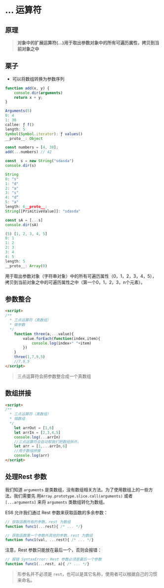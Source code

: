 # ... 运算符

## 原理

> **对象中的扩展运算符(...)用于取出参数对象中的所有可遍历属性，拷贝到当前对象之中**

## 栗子

- 可以将数组转换为参数序列

```javascript
function add(x, y) {
    console.dir(arguments)
  	return x + y;
}

Arguments(5)
0: 4
1: 38
callee: ƒ f()
length: 5
Symbol(Symbol.iterator): ƒ values()
__proto__: Object

const numbers = [4, 38];
add(...numbers) // 42
```

```js
const  s = new String("sdasda")
console.dir(s)

String
0: "s"
1: "d"
2: "a"
3: "s"
4: "d“
5: "a"
length: 6__proto__: 
String[[PrimitiveValue]]: "sdasda"

const sA = [...s]
console.dir(sA)

(5) [1, 2, 3, 4, 5]
0: 1
1: 2
2: 3
3: 4
4: 5
length: 5
__proto__: Array(0)
```

用于取出参数对象（字符串对象）中的所有可遍历属性（0，1，2，3，4，5），拷贝到当前对象之中的可遍历属性之中（第一个0，1，2，3，n个元素）。



## 参数整合

```html
<script>
/**
  * 三点运算符（真数组）
  * 做参数
  */
	function three(a,...value){
		value.forEach(function(index,item){
			console.log(index+" "+item)
		})
	}
	three(1,7,9,5)
	//7,9,5
</script>
```

> 三点运算符会把参数整合成一个真数组

## 数组拼接

```html
<script>
/**
  * 三点运算符（真数组）
  * 搞数组
  */
	let arrOut = [1,6]
	let arrIn = [2,3,4,5]
	console.log(...arrIn)
	//三点运算符会自动帮我们把数组拆开。
	let arr = [1,...arrIn,6]
	//用于数组拼接
	console.log(arr)
</script>
```

## 处理Rest 参数

我们知道 `arguments` 是类数组，没有数组相关方法。为了使用数组上的一些方法，我们需要先 用`Array.prototype.slice.call(arguments)` 或者 `[...arguments]` 来将 `arguments` 类数组转化为数组。

ES6 允许我们通过 Rest 参数来获取函数的多余参数：

```javascript
// 获取函数所有的参数，rest 为数组
function func1(...rest){ /* ... */}

// 获取函数第一个参数外其他的参数，rest 为数组
function func1(val, ...rest){ /* ... */}
```

注意，Rest 参数只能放在最后一个，否则会报错：

```javascript
// 报错 SyntaxError: Rest 参数必须是最后一个参数
function func1(...rest, a){ /* ... */}
```

> 形参名并不必须是 `rest`，也可以是其它名称，使用者可以根据自己的习惯来命名。

